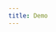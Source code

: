 ```yaml
---
title: Demo
---
```


<iframe style="border: 0; height: calc(100vh - 320px); width: 100%" src="//localhost:6006/?path=/story/input--basic"></iframe>
